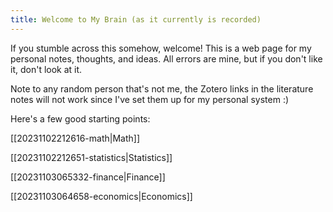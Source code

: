 ```yaml
---
title: Welcome to My Brain (as it currently is recorded)
---
```


If you stumble across this somehow, welcome!
This is a web page for my personal notes, thoughts, and ideas. All errors are mine, but if you don't like it, don't look at it. 

Note to any random person that's not me, the Zotero links in the literature notes will not work since I've set them up for my personal system :)

Here's a few good starting points:

[[20231102212616-math|Math]]

[[20231102212651-statistics|Statistics]]

[[20231103065332-finance|Finance]]

[[20231103064658-economics|Economics]]
